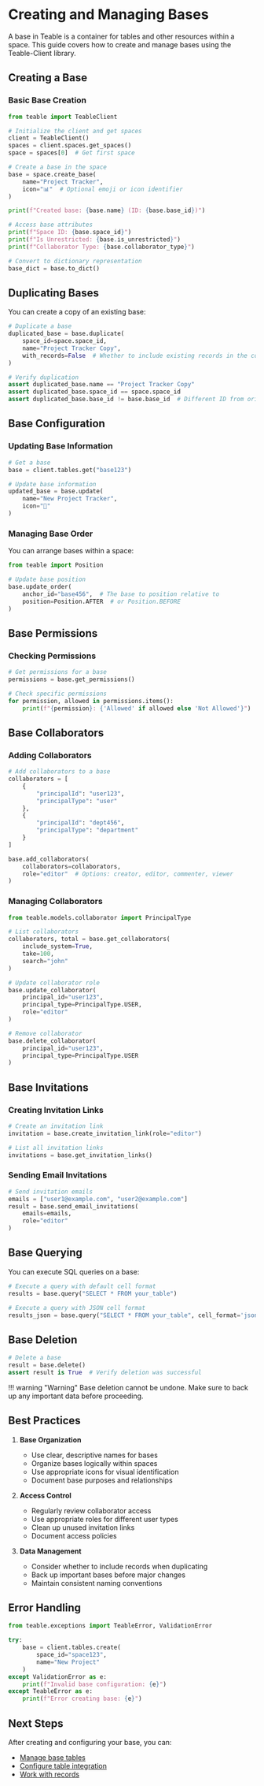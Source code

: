 # Creating and Managing Bases

A base in Teable is a container for tables and other resources within a space. This guide covers how to create and manage bases using the Teable-Client library.

## Creating a Base

### Basic Base Creation

```python
from teable import TeableClient

# Initialize the client and get spaces
client = TeableClient()
spaces = client.spaces.get_spaces()
space = spaces[0]  # Get first space

# Create a base in the space
base = space.create_base(
    name="Project Tracker",
    icon="📊"  # Optional emoji or icon identifier
)

print(f"Created base: {base.name} (ID: {base.base_id})")

# Access base attributes
print(f"Space ID: {base.space_id}")
print(f"Is Unrestricted: {base.is_unrestricted}")
print(f"Collaborator Type: {base.collaborator_type}")

# Convert to dictionary representation
base_dict = base.to_dict()
```

## Duplicating Bases

You can create a copy of an existing base:

```python
# Duplicate a base
duplicated_base = base.duplicate(
    space_id=space.space_id,
    name="Project Tracker Copy",
    with_records=False  # Whether to include existing records in the copy
)

# Verify duplication
assert duplicated_base.name == "Project Tracker Copy"
assert duplicated_base.space_id == space.space_id
assert duplicated_base.base_id != base.base_id  # Different ID from original
```

## Base Configuration

### Updating Base Information

```python
# Get a base
base = client.tables.get("base123")

# Update base information
updated_base = base.update(
    name="New Project Tracker",
    icon="🚀"
)
```

### Managing Base Order

You can arrange bases within a space:

```python
from teable import Position

# Update base position
base.update_order(
    anchor_id="base456",  # The base to position relative to
    position=Position.AFTER  # or Position.BEFORE
)
```

## Base Permissions

### Checking Permissions

```python
# Get permissions for a base
permissions = base.get_permissions()

# Check specific permissions
for permission, allowed in permissions.items():
    print(f"{permission}: {'Allowed' if allowed else 'Not Allowed'}")
```

## Base Collaborators

### Adding Collaborators

```python
# Add collaborators to a base
collaborators = [
    {
        "principalId": "user123",
        "principalType": "user"
    },
    {
        "principalId": "dept456",
        "principalType": "department"
    }
]

base.add_collaborators(
    collaborators=collaborators,
    role="editor"  # Options: creator, editor, commenter, viewer
)
```

### Managing Collaborators

```python
from teable.models.collaborator import PrincipalType

# List collaborators
collaborators, total = base.get_collaborators(
    include_system=True,
    take=100,
    search="john"
)

# Update collaborator role
base.update_collaborator(
    principal_id="user123",
    principal_type=PrincipalType.USER,
    role="editor"
)

# Remove collaborator
base.delete_collaborator(
    principal_id="user123",
    principal_type=PrincipalType.USER
)
```

## Base Invitations

### Creating Invitation Links

```python
# Create an invitation link
invitation = base.create_invitation_link(role="editor")

# List all invitation links
invitations = base.get_invitation_links()
```

### Sending Email Invitations

```python
# Send invitation emails
emails = ["user1@example.com", "user2@example.com"]
result = base.send_email_invitations(
    emails=emails,
    role="editor"
)
```

## Base Querying

You can execute SQL queries on a base:

```python
# Execute a query with default cell format
results = base.query("SELECT * FROM your_table")

# Execute a query with JSON cell format
results_json = base.query("SELECT * FROM your_table", cell_format='json')
```

## Base Deletion

```python
# Delete a base
result = base.delete()
assert result is True  # Verify deletion was successful
```

!!! warning "Warning"
    Base deletion cannot be undone. Make sure to back up any important data before proceeding.

## Best Practices

1. **Base Organization**
   - Use clear, descriptive names for bases
   - Organize bases logically within spaces
   - Use appropriate icons for visual identification
   - Document base purposes and relationships

2. **Access Control**
   - Regularly review collaborator access
   - Use appropriate roles for different user types
   - Clean up unused invitation links
   - Document access policies

3. **Data Management**
   - Consider whether to include records when duplicating
   - Back up important bases before major changes
   - Maintain consistent naming conventions

## Error Handling

```python
from teable.exceptions import TeableError, ValidationError

try:
    base = client.tables.create(
        space_id="space123",
        name="New Project"
    )
except ValidationError as e:
    print(f"Invalid base configuration: {e}")
except TeableError as e:
    print(f"Error creating base: {e}")
```

## Next Steps

After creating and configuring your base, you can:

- [Manage base tables](../tables/creation.md)
- [Configure table integration](table-integration.md)
- [Work with records](../records/create.md)
